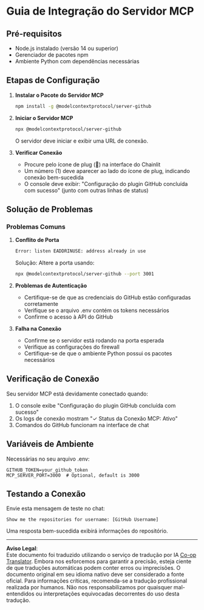 <!--
CO_OP_TRANSLATOR_METADATA:
{
  "original_hash": "c4be907703b836d1a1c360db20da4de9",
  "translation_date": "2025-08-29T13:36:41+00:00",
  "source_file": "11-agentic-protocols/code_samples/github-mcp/MCP_SETUP.md",
  "language_code": "br"
}
-->
# Guia de Integração do Servidor MCP

## Pré-requisitos
- Node.js instalado (versão 14 ou superior)
- Gerenciador de pacotes npm
- Ambiente Python com dependências necessárias

## Etapas de Configuração

1. **Instalar o Pacote do Servidor MCP**
   ```bash
   npm install -g @modelcontextprotocol/server-github
   ```

2. **Iniciar o Servidor MCP**
   ```bash
   npx @modelcontextprotocol/server-github
   ```
   O servidor deve iniciar e exibir uma URL de conexão.

3. **Verificar Conexão**
   - Procure pelo ícone de plug (🔌) na interface do Chainlit
   - Um número (1) deve aparecer ao lado do ícone de plug, indicando conexão bem-sucedida
   - O console deve exibir: "Configuração do plugin GitHub concluída com sucesso" (junto com outras linhas de status)

## Solução de Problemas

### Problemas Comuns

1. **Conflito de Porta**
   ```bash
   Error: listen EADDRINUSE: address already in use
   ```
   Solução: Altere a porta usando:
   ```bash
   npx @modelcontextprotocol/server-github --port 3001
   ```

2. **Problemas de Autenticação**
   - Certifique-se de que as credenciais do GitHub estão configuradas corretamente
   - Verifique se o arquivo .env contém os tokens necessários
   - Confirme o acesso à API do GitHub

3. **Falha na Conexão**
   - Confirme se o servidor está rodando na porta esperada
   - Verifique as configurações do firewall
   - Certifique-se de que o ambiente Python possui os pacotes necessários

## Verificação de Conexão

Seu servidor MCP está devidamente conectado quando:
1. O console exibe "Configuração do plugin GitHub concluída com sucesso"
2. Os logs de conexão mostram "✓ Status da Conexão MCP: Ativo"
3. Comandos do GitHub funcionam na interface de chat

## Variáveis de Ambiente

Necessárias no seu arquivo .env:
```
GITHUB_TOKEN=your_github_token
MCP_SERVER_PORT=3000  # Optional, default is 3000
```

## Testando a Conexão

Envie esta mensagem de teste no chat:
```
Show me the repositories for username: [GitHub Username]
```
Uma resposta bem-sucedida exibirá informações do repositório.

---

**Aviso Legal**:  
Este documento foi traduzido utilizando o serviço de tradução por IA [Co-op Translator](https://github.com/Azure/co-op-translator). Embora nos esforcemos para garantir a precisão, esteja ciente de que traduções automáticas podem conter erros ou imprecisões. O documento original em seu idioma nativo deve ser considerado a fonte oficial. Para informações críticas, recomenda-se a tradução profissional realizada por humanos. Não nos responsabilizamos por quaisquer mal-entendidos ou interpretações equivocadas decorrentes do uso desta tradução.